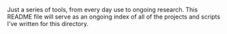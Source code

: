 Just a series of tools, from every day use to ongoing research. This README file will serve as an ongoing index of all of the projects and scripts I've written for this directory.

